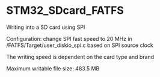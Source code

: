 # STM32_SDcard_FATFS
Writing into a SD card using SPI

Configuration: change SPI fast speed to 20 MHz in /FATFS/Target/user_diskio_spi.c based on SPI source clock

The writing speed is dependent on the card type and brand 

Maximum writable file size: 483.5 MB
